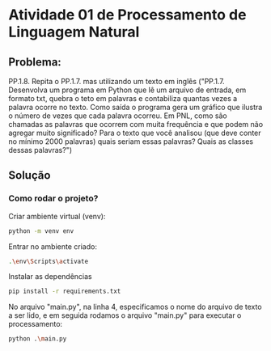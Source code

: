 # Atividade 01 de Processamento de Linguagem Natural

## Problema:

<p>PP.1.8. Repita o PP.1.7. mas utilizando um texto em inglês ("PP.1.7. Desenvolva um programa em Python que lê um arquivo de entrada, em formato txt, quebra o teto em palavras e contabiliza quantas vezes a palavra ocorre no texto. Como saída o programa gera um gráfico que ilustra o número de vezes que cada palavra ocorreu. Em PNL, como são chamadas as palavras que ocorrem com muita frequência e que podem não agregar muito significado? Para o texto que você analisou (que deve conter no mínimo 2000 palavras) quais seriam essas palavras? Quais as classes dessas palavras?")</p>

## Solução

### Como rodar o projeto?

Criar ambiente virtual (venv):

```sh
python -m venv env
```

Entrar no ambiente criado:

```sh
.\env\Scripts\activate
```

Instalar as dependências

```sh
pip install -r requirements.txt
```

No arquivo "main.py", na linha 4, especificamos o nome do arquivo de texto a ser lido, e em seguida rodamos o arquivo "main.py" para executar o processamento:

```sh
python .\main.py
```
